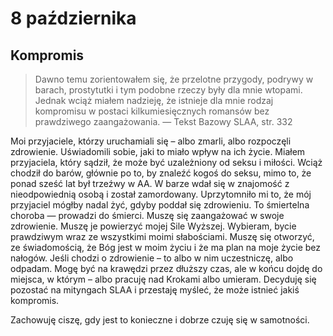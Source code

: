 
# 8 października

## Kompromis

> Dawno temu zorientowałem się, że przelotne przygody, podrywy w barach, prostytutki i tym podobne rzeczy były dla mnie wtopami. Jednak wciąż miałem nadzieję, że istnieje dla mnie rodzaj kompromisu w postaci kilkumiesięcznych romansów bez prawdziwego zaangażowania. — Tekst Bazowy SLAA, str. 332

Moi przyjaciele, którzy uruchamiali się – albo zmarli, albo rozpoczęli zdrowienie. Uświadomili sobie, jaki to miało wpływ na ich życie. Miałem przyjaciela, który sądził, że może być uzależniony od seksu i miłości. Wciąż chodził do barów, głównie po to, by znaleźć kogoś do seksu, mimo to, że ponad sześć lat był trzeźwy w AA. W barze wdał się w znajomość z nieodpowiednią osobą i został zamordowany. Uprzytomniło mi to, że mój przyjaciel mógłby nadal żyć, gdyby poddał się zdrowieniu. To śmiertelna choroba — prowadzi do śmierci. Muszę się zaangażować w swoje zdrowienie. Muszę je powierzyć mojej Sile Wyższej. Wybieram, bycie prawdziwym wraz ze wszystkimi moimi słabościami. Muszę się otworzyć, ze świadomością, że Bóg jest w moim życiu i że ma plan na moje życie bez nałogów. Jeśli chodzi o zdrowienie – to albo w nim uczestniczę, albo odpadam. Mogę być na krawędzi przez dłuższy czas, ale w końcu dojdę do miejsca, w którym – albo pracuję nad Krokami albo umieram. Decyduję się pozostać na mityngach SLAA i przestaję myśleć, że może istnieć jakiś kompromis.

Zachowuję ciszę, gdy jest to konieczne i dobrze czuję się w samotności.
